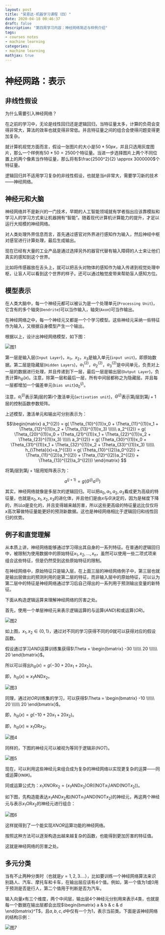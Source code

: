 ```yaml
---
layout: post
title: "吴恩达·机器学习课程（四）"
date: 2020-04-18 00:46:37
draft: false
description: "第四周学习内容：神经网络简述与样例介绍"
tags: 
- courses notes
- machine learning
categories: 
- machine learning
mathjax: true
---
```


# 神经网路：表示

## 非线性假设

为什么需要引入神经网络？

在之前的学习中，无论是线性回归还是逻辑回归，当特征量太多，计算的负荷会变得非常大，算法的效率也就变得非常低。并且特征量之间的组合会使得问题变得更加复杂。

就计算机视觉方面而言，假设一张图片的大小是$50 * 50px$，并且只选用灰度图片，那么一个样例有$50 * 50=2500$个特征量。当进一步选择图片上两个不同位置上的两个像素当作特征量，那么将有$\frac{2500^2}{2} \approx 3000000$个特征量。

逻辑回归并不适用学习复杂的非线性假设，也就是当$n$非常大，需要学习新的技术——神经网络。

## 神经元和大脑

神经网络并不是新兴的一门技术，早期的人工智能领域就有学者指出应该靠模拟和学习人的学习方式来让机器拥有“智能”。随着现代计算机计算能力的提升，才足以运行大规模的神经网络。

对人类处理外界信息而言，首先通过感官对外界进行感知作为输入，然后神经中枢对感官进行计算处理，最后生成输出。

现在已经有大量的工业产品是通过选择另外的器官代替有输入障碍的人士来让他们真实的感知到这个世界。

比如将传感器放在舌头上，就可以把舌头对物体的感知作为输入传递到视觉处理中枢，让盲人可以看到这个世界的样子。还可以通过触觉皮带来帮助盲人感知方位。

## 模型表示

在人类大脑中，每一个神经元都可以被认为是一个处理单元(`Processing Unit`)，它含有的多个轴突(`Dendrite`)可以当作输入，轴突(`Axon`)可当作输出。

在神经网络之中，每一个神经元又都是一个个学习模型。这些神经元采纳一些特征作为输入，又根据自身模型产生一个输出。

根据以上，设计出神经网络模型，如下图：

![图1](/images/Machine_Learning_Lecture4_1.png)

第一层是输入层(`Input Layer`)，$x_1$，$x_2$，$x_3$是输入单元(`input unit`)，即原始数据。第二层是隐藏层(`Hidden Layers`)，$a_1^{(2)}$，$a_2^{(2)}$，$a_3^{(2)}$是中间单元，负责对上一层的数据进行处理，并且传递到下一层，最后一层是输出层(`Output Layer`)，负责计算$h_{\Theta}(x)$。注意，除第一层和最后一层，所有中间层都称之为隐藏层。并且每一层都增加一个偏差单元(`bias unit`)$a_0^{(j)}$。

注意，$a_i^{(j)}$表示第j层的第i个激活单元(`activation unit`)，$\Theta^{(j)}$表示第$j$层到第$j+1$层的控制函数参数矩阵。

上述模型，激活单元和输出可分别表示为：

$$\begin{matrix}
a_1^{(2)} = g( \Theta_{10}^{(1)}x_0 + \Theta_{11}^{(1)}x_1 + \Theta_{12}^{(1)}x_2 + \Theta_{13}^{(1)}x_3) \\\\\\
a_2^{(2)} = g( \Theta_{20}^{(1)}x_0 + \Theta_{21}^{(1)}x_1 + \Theta_{22}^{(1)}x_2 + \Theta_{23}^{(1)}x_3) \\\\\\
a_3^{(2)} = g( \Theta_{30}^{(1)}x_0 + \Theta_{31}^{(1)}x_1 + \Theta_{32}^{(1)}x_2 + \Theta_{33}^{(1)}x_3) \\\\\\
h_{\Theta}(x)=a_1^{(3)} = g( \Theta_{10}^{(2)}a_0^{(2)} + \Theta_{11}^{(2)}a_1^{(2)} + \Theta_{12}^{(2)}a_2^{(2)} + \Theta_{13}^{(2)}a_3^{(2)})
\end{matrix}
$$

将第$j$层到第$j+1$层用矩阵表示为：

$$
a^{(j+1)} = g(\Theta^{(j)} a^{(j)})
$$

其实，神经网络就像是多层次的逻辑回归。可以把$a_0,a_1,a_2,a_3$看成更为高级的特征量，也就是$x_0,x_1,x_2,x_3$的进化体，并且他们是由$x$与$\Theta$决定的，因为是梯度下降的，所以$a$是变化的，并且变得越来越厉害，所以这些更高级的特征量远比仅仅将$x$高次幂做特征量能更好的预测新数据。这也是神经网络相比于逻辑回归和线性回归的优势。

## 例子和直觉理解

从本质上讲，神经网络能够通过学习得出其自身的一系列特征。在普通的逻辑回归中，被限制为使用数据中的原始特征$x_1,x_2,...,x_{n}$，虽然可以使用一些二项式项来组合这些特征，但是仍然受到这些原始特征的限制。

在神经网络中，原始特征只是输入层，在上面三层的神经网络例子中，第三层也就是输出层做出的预测利用的是第二层的特征，而非输入层中的原始特征，可以认为第二层中的特征是神经网络通过学习后自己得出的一系列用于预测输出变量的新特征。

下面从构造逻辑运算来理解神经网络的厉害之处。

首先，使用一个单层神经元来表示逻辑运算的与运算($AND$)和或运算($OR$)。

![图2](/images/Machine_Learning_Lecture4_2.png)

如上图，$x_1,x_2 \in \lbrace 0,1 \rbrace$，通过对不同的学习获得不同的$\Theta$就可以获得对应的假设函数。

假设通过学习$AND$运算训练集获得$\Theta = \begin{bmatrix} -30 \\\\\\ 20 \\\\\\ 20 \end{bmatrix}$。

所以可以得出$h_{\Theta}(x) = g(-30 + 20 x_1 + 20 x_2)$。

即，$h_{\Theta}(x) \approx x_1 \text{AND} x_2$。

![图3](/images/Machine_Learning_Lecture4_3.png)

同理，通过对$OR$训练集的学习，可以获得$\Theta = \begin{bmatrix} -10 \\\\\\ 20 \\\\\\ 20 \end{bmatrix}$。

即，$h_{\Theta}(x) = g(-10 + 20 x_1 + 20 x_2)$。

即，$h_{\Theta}(x) \approx x_1 \text{OR} x_2$。

![图4](/images/Machine_Learning_Lecture4_4.png)

同样的，下图的神经元可以被视为等同于逻辑非($NOT$)。

![图5](/images/Machine_Learning_Lecture4_5.png)

现在，可以利用这些神经元来组合成为复杂的神经网络以实现更复杂的运算——同或运算(`XNOR`)。

同或运算公式为：$x_1 \text{XNOR} x_2 = (x_1 \text{AND} x_2) \text{OR}((\text{NOT}x_1) \text{AND} (\text{NOT}x_2))$。

如下图，先构造能表达$x_1 \text{AND} x_2$和$(\text{NOT}x_1) \text{AND} (\text{NOT}x_2)$的神经元，再这两个神经元与表示$x_1 \text{OR} x_2$的神经元进行组合：

![图6](/images/Machine_Learning_Lecture4_6.png)

这样就得到了一个能实现$XNOR$运算功能的神经网络。

按照这种方法可以逐渐构造出越来越复杂的函数，也能得到更加厉害的特征值。

这就是神经网络的厉害之处。

## 多元分类

当有不止两种分类时（也就是$y=1,2,3….$），比如要训练一个神经网络算法来识别路人、汽车、摩托车和卡车，在输出层应该有4个值。例如，第一个值为1或0用于预测是否是行人，第二个值用于判断是否为汽车。

输入向量$x$有三个维度，两个中间层，输出层4个神经元分别用来表示4类，也就是每一个数据在输出层都会出现$\begin{bmatrix} a & b & c & d \end{bmatrix}^T$，且$a,b,c,d$中仅有一个为1，表示当前类。下面是该神经网络的结构示例：

![图7](/images/Machine_Learning_Lecture4_7.png)